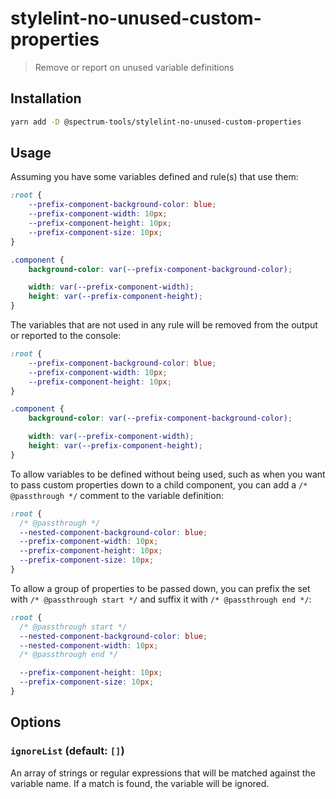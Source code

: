 # stylelint-no-unused-custom-properties

> Remove or report on unused variable definitions

## Installation

```sh
yarn add -D @spectrum-tools/stylelint-no-unused-custom-properties
```

## Usage

Assuming you have some variables defined and rule(s) that use them:

```css
:root {
	--prefix-component-background-color: blue;
	--prefix-component-width: 10px;
	--prefix-component-height: 10px;
	--prefix-component-size: 10px;
}

.component {
	background-color: var(--prefix-component-background-color);

	width: var(--prefix-component-width);
	height: var(--prefix-component-height);
}
```

The variables that are not used in any rule will be removed from the output or reported to the console:

```css
:root {
	--prefix-component-background-color: blue;
	--prefix-component-width: 10px;
	--prefix-component-height: 10px;
}

.component {
	background-color: var(--prefix-component-background-color);

	width: var(--prefix-component-width);
	height: var(--prefix-component-height);
}
```

To allow variables to be defined without being used, such as when you want to pass custom properties down to a child component, you can add a `/* @passthrough */` comment to the variable definition:

```css
:root {
  /* @passthrough */
  --nested-component-background-color: blue;
  --prefix-component-width: 10px;
  --prefix-component-height: 10px;
  --prefix-component-size: 10px;
}
```

To allow a group of properties to be passed down, you can prefix the set with `/* @passthrough start */` and suffix it with `/* @passthrough end */`:

```css
:root {
  /* @passthrough start */
  --nested-component-background-color: blue;
  --nested-component-width: 10px;
  /* @passthrough end */

  --prefix-component-height: 10px;
  --prefix-component-size: 10px;
}
```

## Options

### `ignoreList` (default: `[]`)

An array of strings or regular expressions that will be matched against the variable name. If a match is found, the variable will be ignored.
